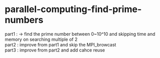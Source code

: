 # parallel-computing-find-prime-numbers
part1 : -> find the prime number between 0~10^10 and skipping time and memory on searching multiple of 2
<br>part2 : improve from part1 and skip the MPI_browcast
<br>part3 : improve from part2 and add cahce reuse
